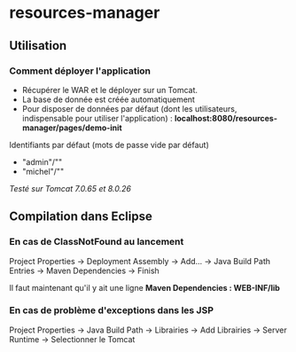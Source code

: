 # resources-manager #

## Utilisation ##

### Comment déployer l'application ###

* Récupérer le WAR et le déployer sur un Tomcat.
* La base de donnée est créée automatiquement
* Pour disposer de données par défaut (dont les utilisateurs, indispensable pour utiliser l'application) : **localhost:8080/resources-manager/pages/demo-init**

Identifiants par défaut (mots de passe vide par défaut)
* "admin"/"" 
* "michel"/""

*Testé sur Tomcat 7.0.65 et 8.0.26*

## Compilation dans Eclipse ##

### En cas de ClassNotFound au lancement ###

Project Properties -> Deployment Assembly -> Add... -> Java Build Path Entries -> Maven Dependencies -> Finish

Il faut maintenant qu'il y ait une ligne **Maven Dependencies : WEB-INF/lib**

### En cas de problème d'exceptions dans les JSP ###

Project Properties -> Java Build Path -> Librairies -> Add Librairies -> Server Runtime -> Selectionner le Tomcat